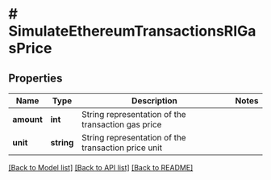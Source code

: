 # # SimulateEthereumTransactionsRIGasPrice

## Properties

Name | Type | Description | Notes
------------ | ------------- | ------------- | -------------
**amount** | **int** | String representation of the transaction gas price |
**unit** | **string** | String representation of the transaction price unit |

[[Back to Model list]](../../README.md#models) [[Back to API list]](../../README.md#endpoints) [[Back to README]](../../README.md)
